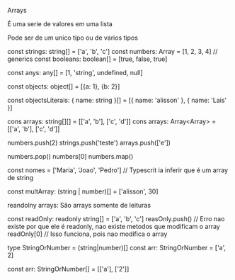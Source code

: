 Arrays

É uma serie de valores em uma lista

Pode ser de um unico tipo ou de varios tipos

const strings: string[] = ['a', 'b', 'c']
const numbers: Array<number> = [1, 2, 3, 4]  // generics
const booleans: boolean[] = [true, false, true]

const anys: any[] = [1, 'string', undefined, null]

const objects: object[] = [{a: 1}, {b: 2}]

const objectsLiterais: { name: string }[] = [{ name: 'alisson' }, { name: 'Lais' }]

cons arrays: string[][] = [['a', 'b'], ['c', 'd']]
cons arrays: Array<Array<string>> = [['a', 'b'], ['c', 'd']]

numbers.push(2)
strings.push('teste')
arrays.push(['e'])

numbers.pop()
numbers[0]
numbers.map()


const nomes = ['Maria', 'Joao', 'Pedro']    // Typescrit ia inferir que é um array de string


const multArray: (string | number)[] = ['alisson', 30]

reandolny arrays: São arrays somente de leituras

const readOnly: readonly string[] = ['a', 'b', 'c']
reasOnly.push() // Erro nao existe por que ele é readonly, nao existe metodos que modificam o array
readOnly[0]  // Isso funciona, pois nao modifica o array


type StringOrNumber = (string|number)[]
const arr: StringOrNumber = ['a', 2]

const arr: StringOrNumber[] = [['a'], ['2']]



